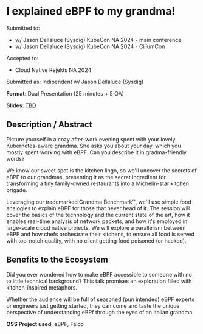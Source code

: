 # I explained eBPF to my grandma!

Submitted to:
- w/ Jason Dellaluce (Sysdig) KubeCon NA 2024 - main conference
- w/ Jason Dellaluce (Sysdig) KubeCon NA 2024 - CiliumCon

Accepted to: 
- Cloud Native Rejekts NA 2024

Submitted as: Indipendent w/ Jason Dellaluce (Sysdig)

**Format**: Dual Presentation (25 minutes + 5 QA)

**Slides**: [TBD](https://www.slidescarnival.com/)

## Description / Abstract

Picture yourself in a cozy after-work evening spent with your lovely Kubernetes-aware grandma. She asks you about your day, which you mostly spent working with eBPF. Can you describe it in gradma-friendly words?

We know our sweet spot is the kitchen lingo, so we'll uncover the secrets of eBPF to our grandmas, presenting it as the secret ingredient for transforming a tiny family-owned restaurants into a Michelin-star kitchen brigade.

Leveraging our trademarked Grandma Benchmark™, we'll use simple food analogies to explain eBPF for those that never head of it. The session will cover the basics of the technology and the current state of the art, how it enables real-time analysis of network packets, and how it's employed in large-scale cloud native projects. We will explore a parallelism between eBPF and how chefs orchestrate their kitchens, to ensure all food is served with top-notch quality, with no client getting food poisoned (or hacked).

## Benefits to the Ecosystem

Did you ever wondered how to make eBPF accessible to someone with no to little technical background? This talk promises an exploration filled with kitchen-inspired metaphors. 

Whether the audience will be full of seasoned (pun intended) eBPF experts or engineers just getting started, they can come and taste the unique perspective of understanding eBPf through the eyes of an Italian grandma.

**OSS Project used**: eBPF, Falco
